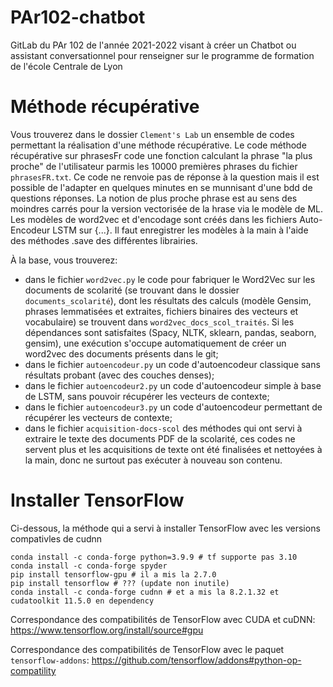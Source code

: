 # PAr102-chatbot

GitLab du PAr 102 de l'année 2021-2022 visant à créer un Chatbot ou assistant conversationnel pour renseigner sur le programme de formation de l'école Centrale de Lyon

# Méthode récupérative
Vous trouverez dans le dossier `Clement's Lab` un ensemble de codes permettant la réalisation d'une méthode récupérative.
Le code méthode récupérative sur phrasesFr code une fonction calculant la phrase "la plus proche" de l'utilisateur parmis les 10000 premières phrases du fichier `phrasesFR.txt`. Ce code ne renvoie pas de réponse à la question mais il est possible de l'adapter en quelques minutes en se munnisant d'une bdd de questions réponses.
La notion de plus proche phrase est au sens des moindres carrés pour la version vectorisée de la hrase via le modèle de ML.
Les modèles de word2vec et d'encodage sont créés dans les fichiers Auto-Encodeur LSTM sur {...}. Il faut enregistrer les modèles à la main à l'aide des méthodes .save des différentes librairies.
 


À la base, vous trouverez:
* dans le fichier `word2vec.py` le code pour fabriquer le Word2Vec sur les documents de scolarité (se trouvant dans le dossier `documents_scolarité`), dont les résultats des calculs (modèle Gensim, phrases lemmatisées et extraites, fichiers binaires des vecteurs et vocabulaire) se trouvent dans `word2vec_docs_scol_traités`. Si les dépendances sont satisfaites (Spacy, NLTK, sklearn, pandas, seaborn, gensim), une exécution s'occupe automatiquement de créer un word2vec des documents présents dans le git;
* dans le fichier `autoencodeur.py` un code d'autoencodeur classique sans résultats probant (avec des couches denses);
* dans le fichier `autoencodeur2.py` un code d'autoencodeur simple à base de LSTM, sans pouvoir récupérer les vecteurs de contexte;
* dans le fichier `autoencodeur3.py` un code d'autoencodeur permettant de récupérer les vecteurs de contexte;
* dans le fichier `acquisition-docs-scol` des méthodes qui ont servi à extraire le texte des documents PDF de la scolarité, ces codes ne servent plus et les acquisitions de texte ont été finalisées et nettoyées à la main, donc ne surtout pas exécuter à nouveau son contenu.

# Installer TensorFlow
Ci-dessous, la méthode qui a servi à installer TensorFlow avec les versions compativles de cudnn

```
conda install -c conda-forge python=3.9.9 # tf supporte pas 3.10
conda install -c conda-forge spyder
pip install tensorflow-gpu # il a mis la 2.7.0
pip install tensorflow # ??? (update non inutile)
conda install -c conda-forge cudnn # et a mis la 8.2.1.32 et cudatoolkit 11.5.0 en dependency
```
Correspondance des compatibilités de TensorFlow avec CUDA et cuDNN: https://www.tensorflow.org/install/source#gpu

Correspondance des compatibilités de TensorFlow avec le paquet `tensorflow-addons`: https://github.com/tensorflow/addons#python-op-compatility

